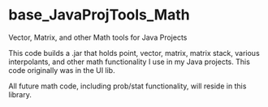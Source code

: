 # base_JavaProjTools_Math
Vector, Matrix, and other Math tools for Java Projects


This code builds a .jar that holds point, vector, matrix, matrix stack, various interpolants, and other math functionality I use in my Java projects.  This code originally was in the UI lib.

All future math code, including prob/stat functionality, will reside in this library.
